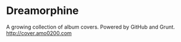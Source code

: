 # Dreamorphine
A growing collection of album covers. Powered by GitHub and Grunt. 
http://cover.amo0200.com
